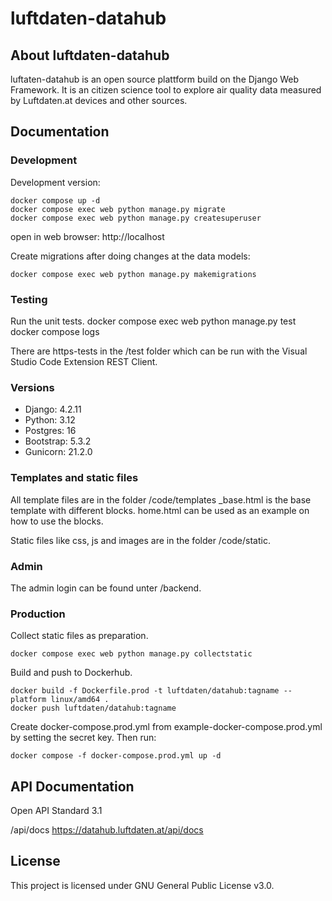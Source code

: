 # luftdaten-datahub

## About luftdaten-datahub
luftaten-datahub is an open source plattform build on the Django Web Framework. It is an citizen science tool to explore air quality data measured by Luftdaten.at devices and other sources.

## Documentation

### Development
Development version:

    docker compose up -d
    docker compose exec web python manage.py migrate
    docker compose exec web python manage.py createsuperuser

open in web browser: http://localhost

Create migrations after doing changes at the data models:

    docker compose exec web python manage.py makemigrations

### Testing
Run the unit tests.
    docker compose exec web python manage.py test
    docker compose logs

There are https-tests in the /test folder which can be run with the Visual Studio Code Extension REST Client.

### Versions
* Django: 4.2.11
* Python: 3.12
* Postgres: 16
* Bootstrap: 5.3.2
* Gunicorn: 21.2.0

### Templates and static files

All template files are in the folder /code/templates
_base.html is the base template with different blocks.
home.html can be used as an example on how to use the blocks.

Static files like css, js and images are in the folder /code/static.

### Admin
The admin login can be found unter /backend.

### Production
Collect static files as preparation.

    docker compose exec web python manage.py collectstatic

Build and push to Dockerhub.

    docker build -f Dockerfile.prod -t luftdaten/datahub:tagname --platform linux/amd64 .
    docker push luftdaten/datahub:tagname

Create docker-compose.prod.yml from example-docker-compose.prod.yml by setting the secret key. Then run:

    docker compose -f docker-compose.prod.yml up -d 

## API Documentation

Open API Standard 3.1

/api/docs
https://datahub.luftdaten.at/api/docs

## License
This project is licensed under GNU General Public License v3.0.